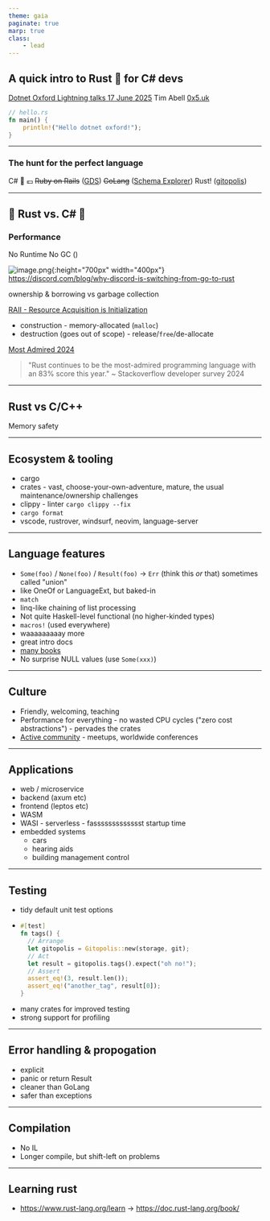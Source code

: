 ```yaml
---
theme: gaia
paginate: true
marp: true
class:
    - lead
---
```


## A quick intro to Rust 🦀 for C# devs
[Dotnet Oxford Lightning talks 17 June 2025](https://www.meetup.com/dotnetoxford/events/307454172/)
Tim Abell [0x5.uk](https://0x5.uk/)
```rust
// hello.rs
fn main() {
    println!("Hello dotnet oxford!");
}
```

<!--
speaker notes here
-->

---
<!--
footer: Tim Abell | 0x5.uk
-->

### The hunt for the perfect language

C# 💼 💷
~~Ruby on Rails~~  ([GDS](https://www.gov.uk/government/organisations/government-digital-service))
~~GoLang~~ ([Schema Explorer](https://timabell.github.io/schema-explorer/))
Rust! ([gitopolis](https://github.com/rustworkshop/gitopolis))

---

## 🥷 Rust vs. C# 🥊

### Performance
No Runtime
No GC ()

![image.png](../assets/image_1750099370866_0.png){:height="700px" width="400px"}
https://discord.com/blog/why-discord-is-switching-from-go-to-rust

ownership & borrowing vs garbage collection

[RAII - Resource Acquisition is Initialization](https://doc.rust-lang.org/rust-by-example/scope/raii.html)
- construction - memory-allocated (`malloc`)
- destruction (goes out of scope) - release/`free`/de-allocate

[Most Admired 2024](https://survey.stackoverflow.co/2024/technology#admired-and-desired)
> "Rust continues to be the most-admired programming language with an 83% score this year."
> ~ Stackoverflow developer survey 2024

---

## Rust vs C/C++

Memory safety

---

## Ecosystem & tooling

- cargo
- crates - vast, choose-your-own-adventure, mature, the usual maintenance/ownership challenges
- clippy - linter `cargo clippy --fix`
- `cargo format`
- vscode, rustrover, windsurf, neovim, language-server

---

## Language features

- `Some(foo)` / `None(foo)` / `Result(foo)`  -> `Err` (think this *or* that) sometimes called "union"
- like OneOf or LanguageExt, but baked-in
- `match`
- linq-like chaining of list processing
- Not quite Haskell-level functional (no higher-kinded types)
- `macros!` (used everywhere)
- waaaaaaaaay more
- great intro docs
- [many books](https://rustworkshop.co/2023/06/18/rust-programming-books/)
- No surprise NULL values (use `Some(xxx)`)

---

## Culture

- Friendly, welcoming, teaching
- Performance for everything - no wasted CPU cycles ("zero cost abstractions") - pervades the crates
- [Active community](https://rustworkshop.co/2023/04/27/how-to-be-part-of-the-rust-community/) - meetups, worldwide conferences

---

## Applications

- web / microservice
- backend (axum etc)
- frontend (leptos etc)
- WASM
- WASI - serverless - fassssssssssssst startup time
- embedded systems
  - cars
  - hearing aids
  - building management control

---

## Testing

- tidy default unit test options
- ```rust
  #[test]
  fn tags() {
    // Arrange
    let gitopolis = Gitopolis::new(storage, git);
    // Act
    let result = gitopolis.tags().expect("oh no!");
    // Assert
    assert_eq!(3, result.len());
    assert_eq!("another_tag", result[0]);
  }
  ```
- many crates for improved testing
- strong support for profiling

---

## Error handling & propogation

- explicit
- panic or return Result
- cleaner than GoLang
- safer than exceptions

---

## Compilation

- No IL
- Longer compile, but shift-left on problems

---

## Learning rust

- https://www.rust-lang.org/learn -> https://doc.rust-lang.org/book/